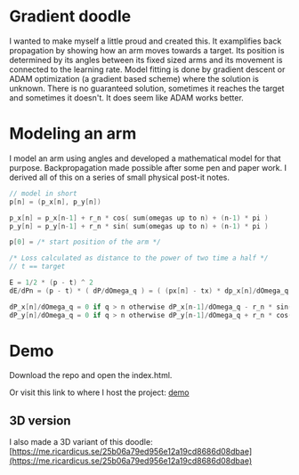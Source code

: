 # Gradient doodle

I wanted to make myself a little proud and created this.
It examplifies back propagation by showing how an arm moves towards
a target. Its position is determined by its angles between its fixed sized
arms and its movement is connected to the learning rate.
Model fitting is done by gradient descent or ADAM optimization (a gradient based scheme)
where the solution is unknown. There is no guaranteed solution,
sometimes it reaches the target and sometimes it doesn't. It does
seem like ADAM works better.

# Modeling an arm

I model an arm using angles and developed a mathematical model for that purpose.
Backpropagation made possible after some pen and paper work. I derived all of this
on a series of small physical post-it notes. 

```C
// model in short
p[n] = (p_x[n], p_y[n])

p_x[n] = p_x[n-1] + r_n * cos( sum(omegas up to n) + (n-1) * pi )
p_y[n] = p_y[n-1] + r_n * sin( sum(omegas up to n) + (n-1) * pi ) 

p[0] = /* start position of the arm */

/* Loss calculated as distance to the power of two time a half */
// t == target

E = 1/2 * (p - t) ^ 2
dE/dPn = (p - t) * ( dP/dOmega_q ) = ( (px[n] - tx) * dp_x[n]/dOmega_q , (py[n] - ty) * dp_y[n]/dOmega_q )

dP_x[n]/dOmega_q = 0 if q > n otherwise dP_x[n-1]/dOmega_q - r_n * sin( sum(omegas up to n) + (n-1) * pi)
dP_y[n]/dOmega_q = 0 if q > n otherwise dP_y[n-1]/dOmega_q + r_n * cos( sum(omegas up to n) + (n-1) * pi) 
```

# Demo

Download the repo and open the index.html.

Or visit this link to where I host the project: [demo](https://me.ricardicus.se/33d0ddd832679c4cb246577cbaf22e9b)

## 3D version

I also made a 3D variant of this doodle: [https://me.ricardicus.se/25b06a79ed956e12a19cd8686d08dbae](https://me.ricardicus.se/25b06a79ed956e12a19cd8686d08dbae)



